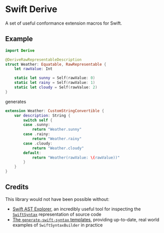 # Swift Derive

A set of useful conformance extension macros for Swift.

## Example

```swift
import Derive

@DeriveRawRepresentableDescription
struct Weather: Equatable, RawRepresentable {
    let rawValue: Int

    static let sunny = Self(rawValue: 0)
    static let rainy = Self(rawValue: 1)
    static let cloudy = Self(rawValue: 2)
}
```

generates

```swift
extension Weather: CustomStringConvertible {
    var description: String {
        switch self {
        case .sunny:
            return "Weather.sunny"
        case .rainy:
            return "Weather.rainy"
        case .cloudy:
            return "Weather.cloudy"
        default:
            return "Weather(rawValue: \(rawValue))"
        }
    }
}
```

## Credits

This library would not have been possible without:

- [Swift AST Explorer](https://swift-ast-explorer.com/), an incredibly useful tool for inspecting the [`SwiftSyntax`](https://github.com/apple/swift-syntax) representation of source code
- [The `generate-swift-syntax` templates](https://github.com/apple/swift-syntax/tree/main/CodeGeneration/Sources/generate-swift-syntax/templates), providing up-to-date, real world examples of `SwiftSyntaxBuilder` in practice

